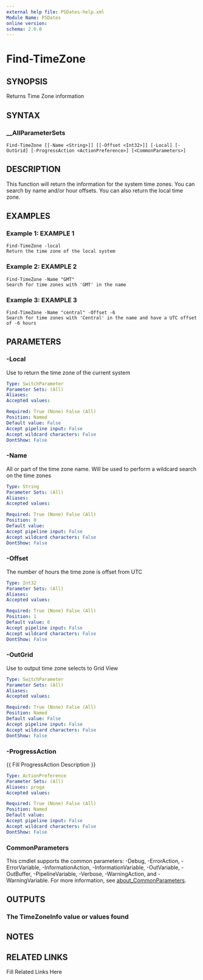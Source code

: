 ```yaml
---
external help file: PSDates-help.xml
Module Name: PSDates
online version: 
schema: 2.0.0
---
```


# Find-TimeZone

## SYNOPSIS

Returns Time Zone information

## SYNTAX

### __AllParameterSets

```
Find-TimeZone [[-Name <String>]] [[-Offset <Int32>]] [-Local] [-OutGrid] [-ProgressAction <ActionPreference>] [<CommonParameters>]
```

## DESCRIPTION

This function will return the information for the system time zones.
You can search by name and/or hour offsets.
You can also return the local time zone.


## EXAMPLES

### Example 1: EXAMPLE 1

```
Find-TimeZone -local
Return the time zone of the local system
```







### Example 2: EXAMPLE 2

```
Find-TimeZone -Name "GMT"
Search for time zones with 'GMT' in the name
```







### Example 3: EXAMPLE 3

```
Find-TimeZone -Name "central" -Offset -6
Search for time zones with 'Central' in the name and have a UTC offset of -6 hours
```








## PARAMETERS

### -Local

Use to return the time zone of the current system

```yaml
Type: SwitchParameter
Parameter Sets: (All)
Aliases: 
Accepted values: 

Required: True (None) False (All)
Position: Named
Default value: False
Accept pipeline input: False
Accept wildcard characters: False
DontShow: False
```

### -Name

All or part of the time zone name.
Will be used to perform a wildcard search on the time zones

```yaml
Type: String
Parameter Sets: (All)
Aliases: 
Accepted values: 

Required: True (None) False (All)
Position: 0
Default value: 
Accept pipeline input: False
Accept wildcard characters: False
DontShow: False
```

### -Offset

The number of hours the time zone is offset from UTC

```yaml
Type: Int32
Parameter Sets: (All)
Aliases: 
Accepted values: 

Required: True (None) False (All)
Position: 1
Default value: 0
Accept pipeline input: False
Accept wildcard characters: False
DontShow: False
```

### -OutGrid

Use to output time zone selects to Grid View

```yaml
Type: SwitchParameter
Parameter Sets: (All)
Aliases: 
Accepted values: 

Required: True (None) False (All)
Position: Named
Default value: False
Accept pipeline input: False
Accept wildcard characters: False
DontShow: False
```

### -ProgressAction

{{ Fill ProgressAction Description }}

```yaml
Type: ActionPreference
Parameter Sets: (All)
Aliases: proga
Accepted values: 

Required: True (None) False (All)
Position: Named
Default value: 
Accept pipeline input: False
Accept wildcard characters: False
DontShow: False
```


### CommonParameters

This cmdlet supports the common parameters: -Debug, -ErrorAction, -ErrorVariable, -InformationAction, -InformationVariable, -OutVariable, -OutBuffer, -PipelineVariable, -Verbose, -WarningAction, and -WarningVariable. For more information, see [about_CommonParameters](http://go.microsoft.com/fwlink/?LinkID=113216).

## OUTPUTS

### The TimeZoneInfo value or values found


## NOTES



## RELATED LINKS

Fill Related Links Here


